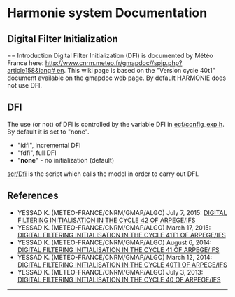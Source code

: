 # Harmonie system Documentation
## Digital Filter Initialization
== Introduction
Digital Filter Initialization (DFI) is documented by Météo France here: [http://www.cnrm.meteo.fr/gmapdoc//spip.php?article158&lang# en](http://www.cnrm.meteo.fr/gmapdoc//spip.php?article158&langen). This wiki page is based on the "Version cycle 40t1" document available on the gmapdoc web page. By default HARMONIE does not use DFI. 

## DFI

The use (or not) of DFI is controlled by the variable DFI in [ecf/config_exp.h](Harmonie/ecf/config_exp.h?rev=release-43h2.beta.3). By default it is set to "none". 

 * "idfi", incremental DFI
 * "fdfi", full DFI 
 * "__none__" - no initialization (default)

[scr/Dfi](Harmonie/scr/Dfi?rev=release-43h2.beta.3) is the script which calls the model in order to carry out DFI.

## References
 * YESSAD K. (METEO-FRANCE/CNRM/GMAP/ALGO) July 7, 2015: [DIGITAL FILTERING INITIALISATION IN THE CYCLE 42 OF ARPEGE/IFS](http://www.cnrm.meteo.fr/gmapdoc//IMG/pdf/ykdfi42.pdf)
 * YESSAD K. (METEO-FRANCE/CNRM/GMAP/ALGO) March 17, 2015: [DIGITAL FILTERING INITIALISATION IN THE CYCLE 41T1 OF ARPEGE/IFS](http://www.cnrm.meteo.fr/gmapdoc//IMG/pdf/ykdfi41t1.pdf)
 * YESSAD K. (METEO-FRANCE/CNRM/GMAP/ALGO) August 6, 2014: [DIGITAL FILTERING INITIALISATION IN THE CYCLE 41 OF ARPEGE/IFS](http://www.cnrm.meteo.fr/gmapdoc//IMG/pdf/ykdfi41.pdf)
 * YESSAD K. (METEO-FRANCE/CNRM/GMAP/ALGO) March 12, 2014: [DIGITAL FILTERING INITIALISATION IN THE CYCLE 40T1 OF ARPEGE/IFS](http://www.cnrm.meteo.fr/gmapdoc//IMG/pdf/ykdfi40t1.pdf)
 * YESSAD K. (METEO-FRANCE/CNRM/GMAP/ALGO) July 3, 2013: [DIGITAL FILTERING INITIALISATION IN THE CYCLE 40 OF ARPEGE/IFS](http://www.cnrm.meteo.fr/gmapdoc//IMG/pdf/ykdfi40.pdf)



----


